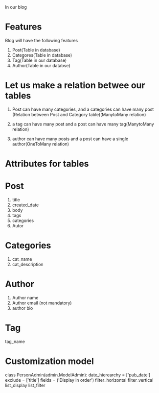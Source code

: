 In our blog 

Features
=========
Blog will have the following features

1. Post(Table in database)
2. Categores(Table in database)
3. Tag(Table in our database)
4. Author(Table in our databse)

Let us make a relation betwee our tables
=========================================
1. Post can have many categories, and a categories can have many post (Relation between Post and Category table)(ManytoMany relation)

2. a tag can have many post and a  post can have many tag(ManytoMany relation)

3. author can have many posts and a post can have a single author(OneToMany relation)


Attributes for tables
======================
Post
=====
1. title
2. created_date
3. body
4. tags
5. categories
6. Autor

Categories
===========
1. cat_name
2. cat_description

Author
======
1. Author name
2. Author email (not mandatory)
3. author bio

Tag
==
tag_name


Customization model
==================
class PersonAdmin(admin.ModelAdmin):
    date_hierearchy = ['pub_date']
    exclude = ['title']
    fields  = ('Display in order')
    filter_horizontal
    filter_vertical
    list_display
    list_filter